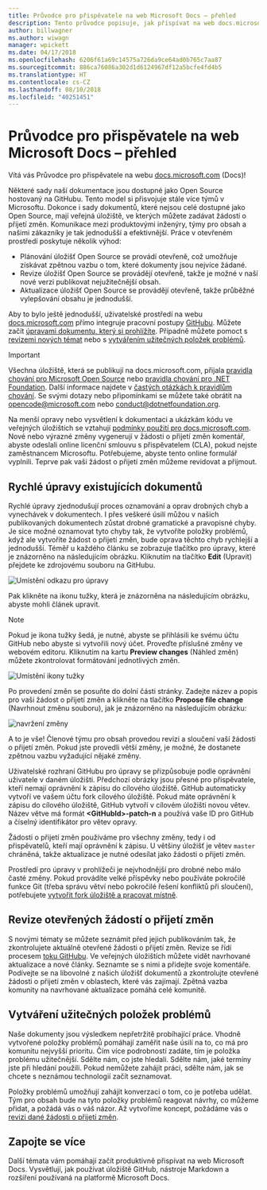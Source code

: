 ```yaml
---
title: Průvodce pro přispěvatele na web Microsoft Docs – přehled
description: Tento průvodce popisuje, jak přispívat na web docs.microsoft.com, který obsahuje dokumentaci Microsoftu.
author: billwagner
ms.author: wiwagn
manager: wpickett
ms.date: 04/17/2018
ms.openlocfilehash: 6206f61a69c14575a726da9ce64ad0b765c7aa87
ms.sourcegitcommit: 886ca76086a302d1d6124967df12a5bcfe4fd4b5
ms.translationtype: HT
ms.contentlocale: cs-CZ
ms.lasthandoff: 08/10/2018
ms.locfileid: "40251451"
---
```

# <a name="microsoft-docs-contributor-guide-overview"></a>Průvodce pro přispěvatele na web Microsoft Docs – přehled

Vítá vás Průvodce pro přispěvatele na webu [docs.microsoft.com](https://docs.microsoft.com) (Docs)!

Některé sady naší dokumentace jsou dostupné jako Open Source hostovaný na GitHubu. Tento model si přisvojuje stále více týmů v Microsoftu. Dokonce i sady dokumentů, které nejsou celé dostupné jako Open Source, mají veřejná úložiště, ve kterých můžete zadávat žádosti o přijetí změn. Komunikace mezi produktovými inženýry, týmy pro obsah a našimi zákazníky je tak jednodušší a efektivnější. Práce v otevřeném prostředí poskytuje několik výhod:

- Plánování úložišť Open Source se provádí otevřeně, což umožňuje získávat zpětnou vazbu o tom, které dokumenty jsou nejvíce žádané.
- Revize úložišť Open Source se provádějí otevřeně, takže je možné v naší nové verzi publikovat nejužitečnější obsah.
- Aktualizace úložišť Open Source se provádějí otevřeně, takže průběžné vylepšování obsahu je jednodušší.

Aby to bylo ještě jednodušší, uživatelské prostředí na webu [docs.microsoft.com](https://docs.microsoft.com) přímo integruje pracovní postupy [GitHubu](https://github.com). Můžete začít [úpravami dokumentu, který si prohlížíte](#quick-edits-to-existing-documents). Případně můžete pomoct s [revizemi nových témat](#review-open-prs) nebo s [vytvářením užitečných položek problémů](#create-quality-issues).

> [!IMPORTANT]
> Všechna úložiště, která se publikují na docs.microsoft.com, přijala [pravidla chování pro Microsoft Open Source](https://opensource.microsoft.com/codeofconduct/) nebo [pravidla chování pro .NET Foundation](https://dotnetfoundation.org/code-of-conduct). Další informace najdete v [častých otázkách k pravidlům chování](https://opensource.microsoft.com/codeofconduct/faq/). Se svými dotazy nebo připomínkami se můžete také obrátit na [opencode@microsoft.com](mailto:opencode@microsoft.com) nebo [conduct@dotnetfoundation.org](mailto:conduct@dotnetfoundation.org).<br>
>
> Na menší opravy nebo vysvětlení k dokumentaci a ukázkám kódu ve veřejných úložištích se vztahují [podmínky použití pro docs.microsoft.com](https://docs.microsoft.com/legal/termsofuse). Nové nebo výrazné změny vygenerují v žádosti o přijetí změn komentář, abyste odeslali online licenční smlouvu s přispěvatelem (CLA), pokud nejste zaměstnancem Microsoftu. Potřebujeme, abyste tento online formulář vyplnili. Teprve pak vaši žádost o přijetí změn můžeme revidovat a přijmout.

## <a name="quick-edits-to-existing-documents"></a>Rychlé úpravy existujících dokumentů

Rychlé úpravy zjednodušují proces oznamování a oprav drobných chyb a vynechávek v dokumentech. I přes veškeré úsilí můžou v našich publikovaných dokumentech zůstat drobné gramatické a pravopisné chyby. Je sice možné oznamovat tyto chyby tak, že vytvoříte položky problémů, když ale vytvoříte žádost o přijetí změn, bude oprava těchto chyb rychlejší a jednodušší. Téměř u každého článku se zobrazuje tlačítko pro úpravy, které je znázorněno na následujícím obrázku. Kliknutím na tlačítko **Edit** (Upravit) přejdete ke zdrojovému souboru na GitHubu.

![Umístění odkazu pro úpravy](./media/index/edit-article.png)

Pak klikněte na ikonu tužky, která je znázorněna na následujícím obrázku, abyste mohli článek upravit.

> [!NOTE]
> Pokud je ikona tužky šedá, je nutné, abyste se přihlásili ke svému účtu GitHub nebo abyste si vytvořili nový účet. Proveďte příslušné změny ve webovém editoru. Kliknutím na kartu **Preview changes** (Náhled změn) můžete zkontrolovat formátování jednotlivých změn.

![Umístění ikony tužky](./media/index/editicon.png)

Po provedení změn se posuňte do dolní části stránky. Zadejte název a popis pro vaši žádost o přijetí změn a klikněte na tlačítko **Propose file change** (Navrhnout změnu souboru), jak je znázorněno na následujícím obrázku:

![navržení změny](./media/index/submit-pull-request.png)

A to je vše! Členové týmu pro obsah provedou revizi a sloučení vaší žádosti o přijetí změn. Pokud jste provedli větší změny, je možné, že dostanete zpětnou vazbu vyžadující nějaké změny.

Uživatelské rozhraní GitHubu pro úpravy se přizpůsobuje podle oprávnění uživatele v daném úložišti. Předchozí obrázky jsou přesné pro přispěvatele, kteří nemají oprávnění k zápisu do cílového úložiště. GitHub automaticky vytvoří ve vašem účtu fork cílového úložiště. Pokud máte oprávnění k zápisu do cílového úložiště, GitHub vytvoří v cílovém úložišti novou větev. Název větve má formát **\<GitHubId\>-patch-n** a používá vaše ID pro GitHub a číselný identifikátor pro větev opravy.

Žádosti o přijetí změn používáme pro všechny změny, tedy i od přispěvatelů, kteří mají oprávnění k zápisu. U většiny úložišť je větev `master` chráněná, takže aktualizace je nutné odesílat jako žádosti o přijetí změn.

Prostředí pro úpravy v prohlížeči je nejvhodnější pro drobné nebo málo časté změny. Pokud provádíte velké příspěvky nebo používáte pokročilé funkce Git (třeba správu větví nebo pokročilé řešení konfliktů při sloučení), potřebujete [vytvořit fork úložiště a pracovat místně](how-to-write-workflows-major.md).

## <a name="review-open-prs"></a>Revize otevřených žádostí o přijetí změn

S novými tématy se můžete seznámit před jejich publikováním tak, že zkontrolujete aktuálně otevřené žádosti o přijetí změn. Revize se řídí procesem [toku GitHubu](https://guides.github.com/introduction/flow/). Ve veřejných úložištích můžete vidět navrhované aktualizace a nové články. Seznamte se s nimi a přidejte svoje komentáře. Podívejte se na libovolné z našich úložišť dokumentů a zkontrolujte otevřené žádosti o přijetí změn v oblastech, které vás zajímají. Zpětná vazba komunity na navrhované aktualizace pomáhá celé komunitě.

## <a name="create-quality-issues"></a>Vytváření užitečných položek problémů

Naše dokumenty jsou výsledkem nepřetržitě probíhající práce. Vhodně vytvořené položky problémů pomáhají zaměřit naše úsilí na to, co má pro komunitu nejvyšší prioritu. Čím více podrobností zadáte, tím je položka problému užitečnější. Sdělte nám, co jste hledali. Sdělte nám, jaké termíny jste při hledání použili. Pokud nemůžete zahájit práci, sdělte nám, jak se chcete s neznámou technologií začít seznamovat.

Položky problémů umožňují zahájit konverzaci o tom, co je potřeba udělat. Tým pro obsah bude na tyto položky problémů reagovat návrhy, co můžeme přidat, a požádá vás o váš názor. Až vytvoříme koncept, požádáme vás o [revizi dané žádosti o přijetí změn](#review-open-prs).

## <a name="get-more-involved"></a>Zapojte se více

Další témata vám pomáhají začít produktivně přispívat na web Microsoft Docs. Vysvětlují, jak používat úložiště GitHub, nástroje Markdown a rozšíření používaná na platformě Microsoft Docs.
